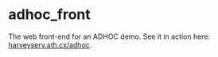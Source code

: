 adhoc_front
===========

The web front-end for an ADHOC demo. See it in action here: [harveyserv.ath.cx/adhoc](http://harveyserv.ath.cx/adhoc_demo/).
